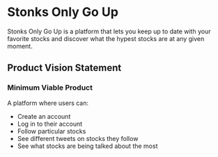 # Stonks Only Go Up

Stonks Only Go Up is a platform that lets you keep up to date with your favorite stocks and discover what the hypest stocks are at any given moment.

## Product Vision Statement
### Minimum Viable Product
 A platform where users can: 
* Create an account
* Log in to their account
* Follow particular stocks
* See different tweets on stocks they follow
* See what stocks are being talked about the most

